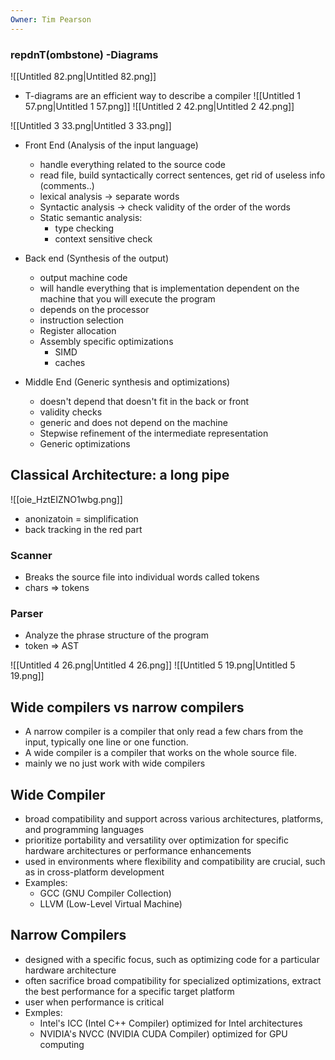 ```yaml
---
Owner: Tim Pearson
---
```

### repdnT(ombstone) -Diagrams
![[Untitled 82.png|Untitled 82.png]]
- T-diagrams are an efficient way to describe a compiler
![[Untitled 1 57.png|Untitled 1 57.png]]
![[Untitled 2 42.png|Untitled 2 42.png]]
  
  
  
![[Untitled 3 33.png|Untitled 3 33.png]]
  
- Front End (Analysis of the input language)
    - handle everything related to the source code
    - read file, build syntactically correct sentences, get rid of useless info (comments..)
    - lexical analysis → separate words
    - Syntactic analysis → check validity of the order of the words
    - Static semantic analysis:
        - type checking
        - context sensitive check
  
- Back end (Synthesis of the output)
    - output machine code
    - will handle everything that is implementation dependent on the machine that you will execute the program
    - depends on the processor
    - instruction selection
    - Register allocation
    - Assembly specific optimizations
        - SIMD
        - caches
  
- Middle End (Generic synthesis and optimizations)
    - doesn't depend that doesn't fit in the back or front
    - validity checks
    - generic and does not depend on the machine
    - Stepwise refinement of the intermediate representation
    - Generic optimizations
  
## Classical Architecture: a long pipe
![[oie_HztEIZNO1wbg.png]]
- anonizatoin = simplification
- back tracking in the red part
### Scanner
- Breaks the source file into individual words called tokens
- chars ⇒ tokens
### Parser
- Analyze the phrase structure of the program
- token ⇒ AST
  
  
![[Untitled 4 26.png|Untitled 4 26.png]]
![[Untitled 5 19.png|Untitled 5 19.png]]
## Wide compilers vs narrow compilers
- A narrow compiler is a compiler that only read a few chars from the input, typically one line or one function.
- A wide compiler is a compiler that works on the whole source file.
- mainly we no just work with wide compilers
## Wide Compiler
- broad compatibility and support across various architectures, platforms, and programming languages
- prioritize portability and versatility over optimization for specific hardware architectures or performance enhancements
- used in environments where flexibility and compatibility are crucial, such as in cross-platform development
- Examples:
    - GCC (GNU Compiler Collection)
    - LLVM (Low-Level Virtual Machine)
## Narrow Compilers
- designed with a specific focus, such as optimizing code for a particular hardware architecture
- often sacrifice broad compatibility for specialized optimizations, extract the best performance for a specific target platform
- user when performance is critical
- Exmples:
    - Intel's ICC (Intel C++ Compiler) optimized for Intel architectures
    - NVIDIA's NVCC (NVIDIA CUDA Compiler) optimized for GPU computing